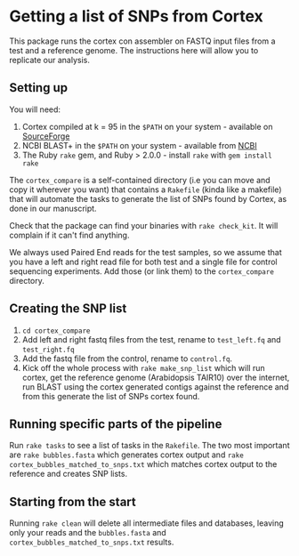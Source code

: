 # Getting a list of SNPs from Cortex

This package runs the cortex con assembler on FASTQ input files from a test and a reference genome. The instructions here will allow you to replicate our analysis. 

## Setting up

You will need:

1. Cortex compiled at k = 95 in the `$PATH` on your system - available on [SourceForge](http://sourceforge.net/projects/cortexassembler/files/cortex_con/cortex_con_beta_0.04c.zip/download)
2. NCBI BLAST+ in the `$PATH` on your system - available from [NCBI](http://blast.ncbi.nlm.nih.gov/Blast.cgi?PAGE_TYPE=BlastDocs&DOC_TYPE=Download)
3. The Ruby `rake` gem, and Ruby > 2.0.0 - install `rake` with `gem install rake`



The `cortex_compare` is a self-contained directory (i.e you can move and copy it wherever you want) that contains a `Rakefile` (kinda like a makefile) that will automate the tasks to generate the list of SNPs found by Cortex, as done in our manuscript. 

Check that the package can find your binaries with `rake check_kit`. It will complain if it can't find anything.

We always used Paired End reads for the test samples, so we assume that you have a left and right read file for both test and a single file for  control sequencing experiments. Add those (or link them) to the `cortex_compare` directory.

## Creating the SNP list
1. `cd cortex_compare`
2. Add left and right fastq files from the test, rename to `test_left.fq` and `test_right.fq`
3. Add the fastq file from the control, rename to `control.fq`.
4. Kick off the whole process with `rake make_snp_list` which will run cortex, get the reference genome (Arabidopsis TAIR10) over the internet, run BLAST using the cortex generated contigs against the reference and from this generate the list of SNPs cortex found.

## Running specific parts of the pipeline
Run `rake tasks` to see a list of tasks in the `Rakefile`. The two most important are `rake bubbles.fasta` which generates cortex output and `rake cortex_bubbles_matched_to_snps.txt` which matches cortex output to the reference and creates SNP lists.

## Starting from the start
Running `rake clean` will delete all intermediate files and databases, leaving only your reads and the `bubbles.fasta` and `cortex_bubbles_matched_to_snps.txt` results. 

